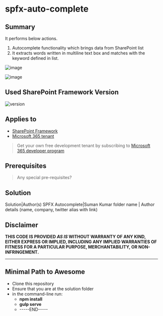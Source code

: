 # spfx-auto-complete

## Summary

It performs below actions.
1. Autocomplete functionality which brings data from SharePoint list
2. It extracts words written in multiline text box and matches with the keyword defined in list.

![image](https://user-images.githubusercontent.com/45258794/132567644-7f5ab8f1-bdcb-402c-bb09-565b17637dd8.png)

![image](https://user-images.githubusercontent.com/45258794/132568034-3f2259e5-6f33-4495-a61e-60485c799701.png)


## Used SharePoint Framework Version

![version](https://img.shields.io/npm/v/@microsoft/sp-component-base/latest?color=green)

## Applies to

- [SharePoint Framework](https://aka.ms/spfx)
- [Microsoft 365 tenant](https://docs.microsoft.com/en-us/sharepoint/dev/spfx/set-up-your-developer-tenant)

> Get your own free development tenant by subscribing to [Microsoft 365 developer program](http://aka.ms/o365devprogram)

## Prerequisites

> Any special pre-requisites?

## Solution

Solution|Author(s)
SPFX Autocomplete|Suman Kumar
folder name | Author details (name, company, twitter alias with link)


## Disclaimer

**THIS CODE IS PROVIDED *AS IS* WITHOUT WARRANTY OF ANY KIND, EITHER EXPRESS OR IMPLIED, INCLUDING ANY IMPLIED WARRANTIES OF FITNESS FOR A PARTICULAR PURPOSE, MERCHANTABILITY, OR NON-INFRINGEMENT.**

---

## Minimal Path to Awesome

- Clone this repository
- Ensure that you are at the solution folder
- in the command-line run:
  - **npm install**
  - **gulp serve**
  - -----END-----
